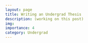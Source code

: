 ```yaml
---
layout: page
title: Writing an Undergrad Thesis
description: (working on this post)
img:
importance: 4
category: Undergrad
---
```



